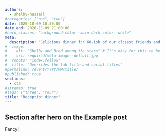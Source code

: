 ```yaml
---
authors:
  - shelby-hassell
#categories: ["one", "two"]
date: 2020-10-09 18:30:00
date_end: 2020-10-09 21:00:00
#hero_classes: "background-color--main-dark color--white"
meta:
  description: "Delicious dinner for 60-ish of our closest friends and family."
#  image:
#    alt: "Shelby and Brad among the stars" # It's okay for this to be empty if the image is decorative
#    src: required/meta-image--default.jpg
#  robots: "index,follow"
#  title: "Overrides the tab title and social titles"
#permalink: /event/YYYY/MM/title/
#published: true
sections:
  - cta
#sitemap: true
#tags: ["three", "four"]
title: "Reception dinner"
---
```


## Section after hero on the Example post

Fancy!
